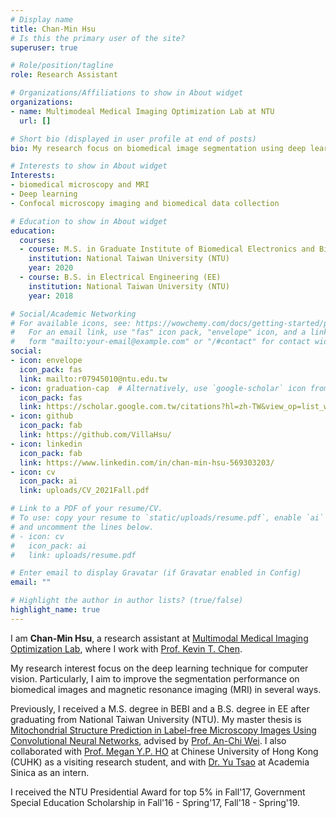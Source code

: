 ```yaml
---
# Display name
title: Chan-Min Hsu
# Is this the primary user of the site?
superuser: true

# Role/position/tagline
role: Research Assistant

# Organizations/Affiliations to show in About widget
organizations:
- name: Multimodeal Medical Imaging Optimization Lab at NTU
  url: []

# Short bio (displayed in user profile at end of posts)
bio: My research focus on biomedical image segmentation using deep learning techniques. 

# Interests to show in About widget
Interests:
- biomedical microscopy and MRI
- Deep learning
- Confocal microscopy imaging and biomedical data collection

# Education to show in About widget
education:
  courses:
  - course: M.S. in Graduate Institute of Biomedical Electronics and Bioinformatics (BEBI)
    institution: National Taiwan University (NTU)
    year: 2020
  - course: B.S. in Electrical Engineering (EE)
    institution: National Taiwan University (NTU)
    year: 2018

# Social/Academic Networking
# For available icons, see: https://wowchemy.com/docs/getting-started/page-builder/#icons
#   For an email link, use "fas" icon pack, "envelope" icon, and a link in the
#   form "mailto:your-email@example.com" or "/#contact" for contact widget.
social:
- icon: envelope
  icon_pack: fas
  link: mailto:r07945010@ntu.edu.tw
- icon: graduation-cap  # Alternatively, use `google-scholar` icon from `ai` icon pack
  icon_pack: fas
  link: https://scholar.google.com.tw/citations?hl=zh-TW&view_op=list_works&gmla=AJsN-F4raC49ofe1U6Zh91j1gX56Vp1tn8pxLxULxw0GSKo61x99z3vKlox9S0grJbZVheFTv1_Ajvdcqvu4wtUQ3e1FujF41TLHC-dqylBENXyyK9bBYaQ&user=bUmZJW8AAAAJ
- icon: github
  icon_pack: fab
  link: https://github.com/VillaHsu/
- icon: linkedin
  icon_pack: fab
  link: https://www.linkedin.com/in/chan-min-hsu-569303203/
- icon: cv
  icon_pack: ai
  link: uploads/CV_2021Fall.pdf

# Link to a PDF of your resume/CV.
# To use: copy your resume to `static/uploads/resume.pdf`, enable `ai` icons in `params.toml`, 
# and uncomment the lines below.
# - icon: cv
#   icon_pack: ai
#   link: uploads/resume.pdf

# Enter email to display Gravatar (if Gravatar enabled in Config)
email: ""

# Highlight the author in author lists? (true/false)
highlight_name: true
---
```


I am **Chan-Min Hsu**, a research assistant at [Multimodal Medical Imaging Optimization Lab](https://sites.google.com/view/mmio-lab), where I work with [Prof. Kevin T. Chen](http://bme.ntu.edu.tw/english/introduction/faculty/faculty_KevinTChen.php).

My research interest focus on the deep learning technique for computer vision. Particularly, I aim to improve the segmentation performance on biomedical images and magnetic resonance imaging (MRI) in several ways.

Previously, I received a M.S. degree in BEBI and a B.S. degree in EE after graduating from National Taiwan University (NTU). My master thesis is [Mitochondrial Structure Prediction in Label-free Microscopy Images Using Convolutional Neural Networks](https://villahsu.github.io/Resume/Publication/MasterThesis_ChanMinHsu.pdf), advised by [Prof. An-Chi Wei](https://ntubmse.com/people/). I also collaborated with [Prof. Megan Y.P. HO](http://www.ee.cuhk.edu.hk/en-gb/people/academic-staff/professors/79-prof-yi-ping-ho) at Chinese University of Hong Kong (CUHK) as a visiting research student, and with [Dr. Yu Tsao](https://www.citi.sinica.edu.tw/pages/yu.tsao/) at Academia Sinica as an intern. 

I received the NTU Presidential Award for top 5% in Fall'17, Government Special Education Scholarship in Fall'16 - Spring'17, Fall'18 - Spring'19.